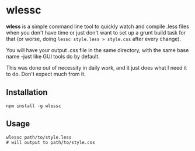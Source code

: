 # wlessc #

**wless** is a simple command line tool to quickly watch and compile .less files when you don't have time or just don't want to set up a grunt build task for that (or worse, doing `lessc style.less > style.css` after every change).

You will have your output .css file in the same directory, with the same base name -just like GUI tools do by default.

This was done out of necessity in daily work, and it just does what I need it to do. Don't expect much from it.

## Installation ##
`npm install -g wlessc`

## Usage ##
    wlessc path/to/style.less
    # will output to path/to/style.css